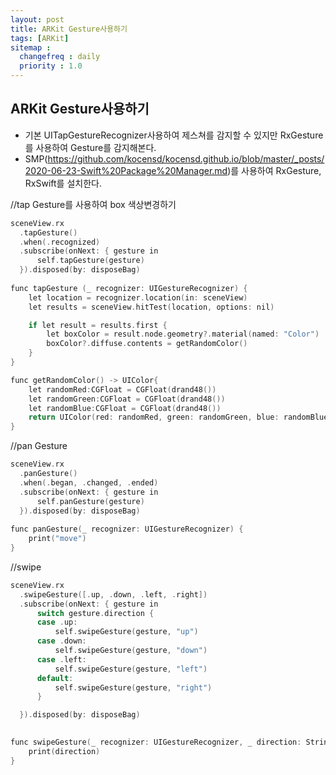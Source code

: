 ```yaml
---
layout: post
title: ARKit Gesture사용하기
tags: [ARKit]
sitemap :
  changefreq : daily
  priority : 1.0
---
```


## ARKit Gesture사용하기
- 기본 UITapGestureRecognizer사용하여 제스쳐를 감지할 수 있지만 RxGesture를 사용하여 Gesture를 감지해본다.
- SMP(https://github.com/kocensd/kocensd.github.io/blob/master/_posts/2020-06-23-Swift%20Package%20Manager.md)를 사용하여 RxGesture, RxSwift를 설치한다.

//tap Gesture를 사용하여 box 색상변경하기
```c
sceneView.rx
  .tapGesture()
  .when(.recognized)
  .subscribe(onNext: { gesture in
      self.tapGesture(gesture)
  }).disposed(by: disposeBag)
  
func tapGesture (_ recognizer: UIGestureRecognizer) {
    let location = recognizer.location(in: sceneView)
    let results = sceneView.hitTest(location, options: nil)

    if let result = results.first {
        let boxColor = result.node.geometry?.material(named: "Color")
        boxColor?.diffuse.contents = getRandomColor()
    }
}

func getRandomColor() -> UIColor{
    let randomRed:CGFloat = CGFloat(drand48())
    let randomGreen:CGFloat = CGFloat(drand48())
    let randomBlue:CGFloat = CGFloat(drand48())
    return UIColor(red: randomRed, green: randomGreen, blue: randomBlue, alpha: 1.0)
}
```

//pan Gesture
```c
sceneView.rx
  .panGesture()
  .when(.began, .changed, .ended)
  .subscribe(onNext: { gesture in
      self.panGesture(gesture)
  }).disposed(by: disposeBag)
  
func panGesture(_ recognizer: UIGestureRecognizer) {
    print("move")
}
```

//swipe
```c
sceneView.rx
  .swipeGesture([.up, .down, .left, .right])
  .subscribe(onNext: { gesture in
      switch gesture.direction {
      case .up:
          self.swipeGesture(gesture, "up")
      case .down:
          self.swipeGesture(gesture, "down")
      case .left:
          self.swipeGesture(gesture, "left")
      default:
          self.swipeGesture(gesture, "right")
      }

  }).disposed(by: disposeBag)
  

func swipeGesture(_ recognizer: UIGestureRecognizer, _ direction: String) {
    print(direction)
}
```








